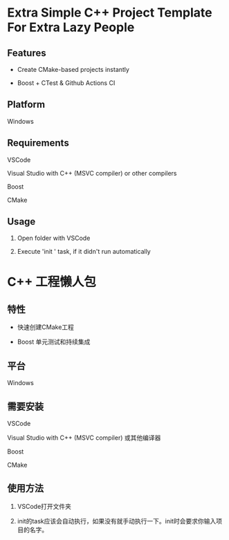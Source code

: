 # Extra Simple C++ Project Template For Extra Lazy People

## Features

- Create CMake-based projects instantly

- Boost + CTest & Github Actions CI

## Platform

Windows

## Requirements

VSCode

Visual Studio with C++ (MSVC compiler) or other compilers

Boost

CMake

## Usage

1. Open folder with VSCode

2. Execute 'init ' task, if it didn't run automatically

# C++ 工程懒人包

## 特性

- 快速创建CMake工程

- Boost 单元测试和持续集成

## 平台

Windows

## 需要安装

VSCode

Visual Studio with C++ (MSVC compiler) 或其他编译器

Boost

CMake

## 使用方法

1. VSCode打开文件夹

2. init的task应该会自动执行，如果没有就手动执行一下。init时会要求你输入项目的名字。
